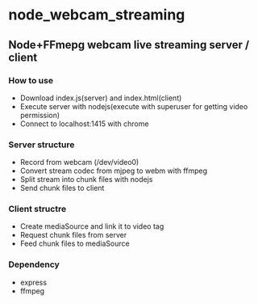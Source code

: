 # node_webcam_streaming
## Node+FFmepg webcam live streaming server / client
### How to use
- Download index.js(server) and index.html(client)
- Execute server with nodejs(execute with superuser for getting video permission)
- Connect to localhost:1415 with chrome
### Server structure
- Record from webcam (/dev/video0)
- Convert stream codec from mjpeg to webm with ffmpeg
- Split stream into chunk files with nodejs
- Send chunk files to client
### Client structre
- Create mediaSource and link it to video tag
- Request chunk files from server
- Feed chunk files to mediaSource
### Dependency
- express
- ffmpeg